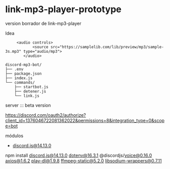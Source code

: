 # link-mp3-player-prototype
version borrador de link-mp3-player


Idea
```
     <audio controls>
            <source src="https://samplelib.com/lib/preview/mp3/sample-3s.mp3" type="audio/mp3">
        </audio>
```

```
discord-mp3-bot/
├── .env
├── package.json
├── index.js
└── commands/
    ├── startbot.js
    ├── detener.js
    └── link.js
```

server ::: beta version

https://discord.com/oauth2/authorize?client_id=1376046722081362022&permissions=8&integration_type=0&scope=bot

módulos

- discord.js@14.13.0

npm install discord.js@14.13.0 dotenv@16.3.1 @discordjs/voice@0.16.0 axios@1.6.2 play-dl@1.9.8 ffmpeg-static@5.2.0 libsodium-wrappers@0.7.11
